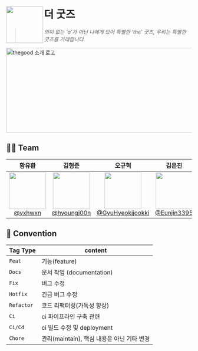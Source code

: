 # 더 굿즈<img src="https://github.com/THEGOODs-repo/server/assets/87745916/a7d5901c-ed8f-4b5d-b6ba-506b6767c611" align=left width=100>

> _의미 없는 ‘a’가 아닌 나에게 있어 특별한 ‘the’ 굿즈, 우리는 특별한 굿즈를 거래합니다._

<img width="1338" height="230" alt="thegood 소개 로고" src="https://github.com/THEGOODs-repo/server_v2/assets/87745916/c8a0c704-6a95-44a3-9f83-1b75569f51b0">

<br/>

## 💁🏻 Team
|                                                             **황유환**                                                              |                                                                  **김형준**                                                                  |                                                                       **오규혁**                                                                       |                                                                  **김은진**                                                                  | 
|:--------------------------------------------------------------------------------------------------------------------------------:|:-----------------------------------------------------------------------------------------------------------------------------------------:|:---------------------------------------------------------------------------------------------------------------------------------------------------:|:-----------------------------------------------------------------------------------------------------------------------------------------:|
| [<img src="https://avatars.githubusercontent.com/u/87745916?v=4" height=100 width=100> <br/> @yxhwxn](https://github.com/yxhwxn) | [<img src="https://avatars.githubusercontent.com/u/110275678?v=4" height=100 width=100> <br/> @hyoungj00n](https://github.com/hyoungj00n) | [<img src="https://avatars.githubusercontent.com/u/112180318?v=4" height=100 width=100> <br/> @GyuHyeokjjookki](https://github.com/GyuHyeokjjookki) | [<img src="https://avatars.githubusercontent.com/u/114724403?v=4" height=100 width=100> <br/> @Eunjin3395](https://github.com/Eunjin3395) 

## 🏢 Convention

| Tag Type   | content                       |
|------------|-------------------------------|
| `Feat`     | 기능(feature)                   |
| `Docs`     | 문서 작업 (documentation)         |
| `Fix`      | 버그 수정                         |
| `Hotfix`   | 긴급 버그 수정                      |
| `Refactor` | 코드 리팩터링(가독성 향상)               |
| `Ci`       | ci 파이프라인 구축 관련                |
| `Ci/Cd `   | ci 빌드 수정 및 deployment         |
| `Chore`    | 관리(maintain), 핵심 내용은 아닌 기타 변경 |
